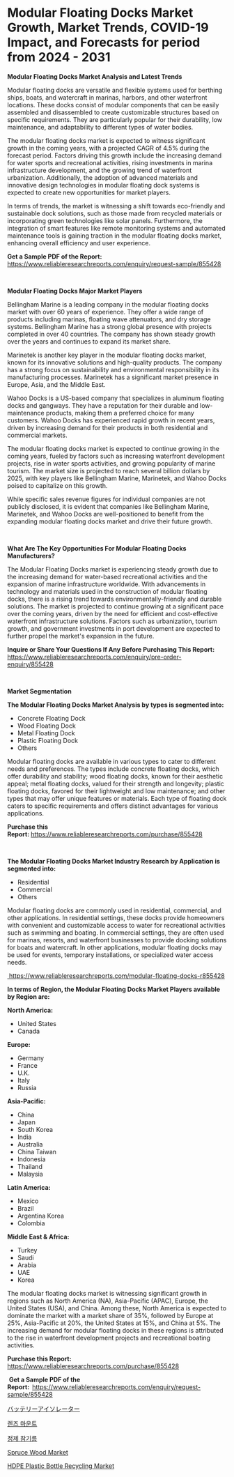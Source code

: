 <p><h1>Modular Floating Docks Market Growth, Market Trends, COVID-19 Impact, and Forecasts for period from 2024 - 2031</h1></p><p><strong>Modular Floating Docks Market Analysis and Latest Trends</strong></p>
<p><p>Modular floating docks are versatile and flexible systems used for berthing ships, boats, and watercraft in marinas, harbors, and other waterfront locations. These docks consist of modular components that can be easily assembled and disassembled to create customizable structures based on specific requirements. They are particularly popular for their durability, low maintenance, and adaptability to different types of water bodies.</p><p>The modular floating docks market is expected to witness significant growth in the coming years, with a projected CAGR of 4.5% during the forecast period. Factors driving this growth include the increasing demand for water sports and recreational activities, rising investments in marina infrastructure development, and the growing trend of waterfront urbanization. Additionally, the adoption of advanced materials and innovative design technologies in modular floating dock systems is expected to create new opportunities for market players.</p><p>In terms of trends, the market is witnessing a shift towards eco-friendly and sustainable dock solutions, such as those made from recycled materials or incorporating green technologies like solar panels. Furthermore, the integration of smart features like remote monitoring systems and automated maintenance tools is gaining traction in the modular floating docks market, enhancing overall efficiency and user experience.</p></p>
<p><strong>Get a Sample PDF of the Report:&nbsp;</strong> <a href="https://www.reliableresearchreports.com/enquiry/request-sample/855428">https://www.reliableresearchreports.com/enquiry/request-sample/855428</a></p>
<p>&nbsp;</p>
<p><strong>Modular Floating Docks Major Market Players</strong></p>
<p><p>Bellingham Marine is a leading company in the modular floating docks market with over 60 years of experience. They offer a wide range of products including marinas, floating wave attenuators, and dry storage systems. Bellingham Marine has a strong global presence with projects completed in over 40 countries. The company has shown steady growth over the years and continues to expand its market share.</p><p>Marinetek is another key player in the modular floating docks market, known for its innovative solutions and high-quality products. The company has a strong focus on sustainability and environmental responsibility in its manufacturing processes. Marinetek has a significant market presence in Europe, Asia, and the Middle East.</p><p>Wahoo Docks is a US-based company that specializes in aluminum floating docks and gangways. They have a reputation for their durable and low-maintenance products, making them a preferred choice for many customers. Wahoo Docks has experienced rapid growth in recent years, driven by increasing demand for their products in both residential and commercial markets.</p><p>The modular floating docks market is expected to continue growing in the coming years, fueled by factors such as increasing waterfront development projects, rise in water sports activities, and growing popularity of marine tourism. The market size is projected to reach several billion dollars by 2025, with key players like Bellingham Marine, Marinetek, and Wahoo Docks poised to capitalize on this growth.</p><p>While specific sales revenue figures for individual companies are not publicly disclosed, it is evident that companies like Bellingham Marine, Marinetek, and Wahoo Docks are well-positioned to benefit from the expanding modular floating docks market and drive their future growth.</p></p>
<p>&nbsp;</p>
<p><strong>What Are The Key Opportunities For Modular Floating Docks Manufacturers?</strong></p>
<p><p>The Modular Floating Docks market is experiencing steady growth due to the increasing demand for water-based recreational activities and the expansion of marine infrastructure worldwide. With advancements in technology and materials used in the construction of modular floating docks, there is a rising trend towards environmentally-friendly and durable solutions. The market is projected to continue growing at a significant pace over the coming years, driven by the need for efficient and cost-effective waterfront infrastructure solutions. Factors such as urbanization, tourism growth, and government investments in port development are expected to further propel the market's expansion in the future.</p></p>
<p><strong>Inquire or Share Your Questions If Any Before Purchasing This Report:</strong> <a href="https://www.reliableresearchreports.com/enquiry/pre-order-enquiry/855428">https://www.reliableresearchreports.com/enquiry/pre-order-enquiry/855428</a></p>
<p>&nbsp;</p>
<p><strong>Market Segmentation</strong></p>
<p><strong>The Modular Floating Docks Market Analysis by types is segmented into:</strong></p>
<p><ul><li>Concrete Floating Dock</li><li>Wood Floating Dock</li><li>Metal Floating Dock</li><li>Plastic Floating Dock</li><li>Others</li></ul></p>
<p><p>Modular floating docks are available in various types to cater to different needs and preferences. The types include concrete floating docks, which offer durability and stability; wood floating docks, known for their aesthetic appeal; metal floating docks, valued for their strength and longevity; plastic floating docks, favored for their lightweight and low maintenance; and other types that may offer unique features or materials. Each type of floating dock caters to specific requirements and offers distinct advantages for various applications.</p></p>
<p><strong>Purchase this Report:&nbsp;</strong><a href="https://www.reliableresearchreports.com/purchase/855428">https://www.reliableresearchreports.com/purchase/855428</a></p>
<p>&nbsp;</p>
<p><strong>The Modular Floating Docks Market Industry Research by Application is segmented into:</strong></p>
<p><ul><li>Residential</li><li>Commercial</li><li>Others</li></ul></p>
<p><p>Modular floating docks are commonly used in residential, commercial, and other applications. In residential settings, these docks provide homeowners with convenient and customizable access to water for recreational activities such as swimming and boating. In commercial settings, they are often used for marinas, resorts, and waterfront businesses to provide docking solutions for boats and watercraft. In other applications, modular floating docks may be used for events, temporary installations, or specialized water access needs.</p></p>
<p><a href="https://www.reliableresearchreports.com/modular-floating-docks-r855428">&nbsp;https://www.reliableresearchreports.com/modular-floating-docks-r855428</a></p>
<p><strong>In terms of Region, the Modular Floating Docks Market Players available by Region are:</strong></p>
<p>
    <p> <strong> North America: </strong>
        <ul>
            <li>United States</li>
            <li>Canada</li>
        </ul>
        </p> 
    <p> <strong> Europe: </strong>
        <ul>
            <li>Germany</li>
            <li>France</li>
            <li>U.K.</li>
            <li>Italy</li>
            <li>Russia</li>
        </ul>
        </p> 
    <p> <strong> Asia-Pacific: </strong>
        <ul>
            <li>China</li>
            <li>Japan</li>
            <li>South Korea</li>
            <li>India</li>
            <li>Australia</li>
            <li>China Taiwan</li>
            <li>Indonesia</li>
            <li>Thailand</li>
            <li>Malaysia</li>
        </ul>
        </p> 
    <p> <strong> Latin America: </strong>
        <ul>
            <li>Mexico</li>
            <li>Brazil</li>
            <li>Argentina Korea</li>
            <li>Colombia</li>
        </ul>
        </p> 
    <p> <strong> Middle East & Africa: </strong>
        <ul>
            <li>Turkey</li>
            <li>Saudi</li>
            <li>Arabia</li>
            <li>UAE</li>
            <li>Korea</li>
        </ul>
    </p>
    </p>
<p><p>The modular floating docks market is witnessing significant growth in regions such as North America (NA), Asia-Pacific (APAC), Europe, the United States (USA), and China. Among these, North America is expected to dominate the market with a market share of 35%, followed by Europe at 25%, Asia-Pacific at 20%, the United States at 15%, and China at 5%. The increasing demand for modular floating docks in these regions is attributed to the rise in waterfront development projects and recreational boating activities.</p></p>
<p><strong>Purchase this Report: </strong><a href="https://www.reliableresearchreports.com/purchase/855428">https://www.reliableresearchreports.com/purchase/855428</a></p>
<p>&nbsp;<strong>Get a Sample PDF of the Report:&nbsp;&nbsp;</strong><a href="https://www.reliableresearchreports.com/enquiry/request-sample/855428">https://www.reliableresearchreports.com/enquiry/request-sample/855428</a></p>
<p><strong></strong></p>
<p><p><a href="https://github.com/cbigkbh02719/Market-Research-Report-List-1/blob/main/850256133015.md">バッテリーアイソレーター</a></p><p><a href="https://github.com/darrellockm3ytan895656/Market-Research-Report-List-1/blob/main/137898530269.md">렌즈 마운트</a></p><p><a href="https://medium.com/@sophieinleeds/%EC%A0%95%EC%A0%9C%EB%90%9C-%EC%B0%B8%EA%B8%B0%EB%A6%84-%EC%8B%9C%EC%9E%A5%EC%9D%80-%EC%8B%9C%EC%9E%A5-%EC%A0%90%EC%9C%A0%EC%9C%A8-%EA%B7%9C%EB%AA%A8-%EB%B0%8F-2031%EB%85%84%EA%B9%8C%EC%A7%80-%EC%98%88%EC%83%81%EB%90%9C-%EC%98%88%EC%B8%A1%EC%97%90-%EC%B4%88%EC%A0%90%EC%9D%84-%EB%A7%9E%EC%B6%A5%EB%8B%88%EB%8B%A4-34dbe2207261">정제 참기름</a></p><p><a href="https://issuu.com/reportprime-2/docs/spruce-wood-market-size-2030.pptx">Spruce Wood Market</a></p><p><a href="https://issuu.com/reportprime-2/docs/hdpe-plastic-bottle-recycling-market-size-2030.ppt">HDPE Plastic Bottle Recycling Market</a></p></p>